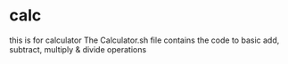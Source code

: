 # calc
this is for calculator
The Calculator.sh file contains the code to basic add, subtract, multiply & divide operations 
